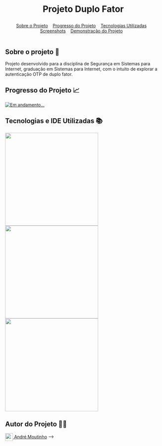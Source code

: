 # <p align=center> Projeto Duplo Fator </p>

<div id="inicio" align=center>
  <a href="#sobre">Sobre o Projeto</a>&nbsp;&nbsp;&nbsp;
  <a href="#progresso">Progresso do Projeto</a>&nbsp;&nbsp;&nbsp;  
  <a href="#linguagens">Tecnologias Utilizadas</a>&nbsp;&nbsp;&nbsp;
  <a href="#screenshots">Screenshots</a>&nbsp;&nbsp;&nbsp;
  <!--<a href="#autores">Autores</a>&nbsp;&nbsp;&nbsp;-->
  <a href="#demoprojeto">Demonstração do Projeto</a>&nbsp;&nbsp;&nbsp; 
</div><br>

<h2 id="sobre">Sobre o projeto 🔎</h2>
<p>Projeto desenvolvido para a disciplina de Segurança em Sistemas para Internet, graduação em Sistemas para Internet, com o intuito de explorar a autenticação OTP de duplo fator. </p>

<h2 id="progresso">Progresso do Projeto 📈</h2>

<a href="#" title="STATUS"><img src="https://img.shields.io/badge/STATUS-Concluído-green?style=for-the-badge" alt="Em andamento..."></a>


<h2 id="linguagens">Tecnologias e IDE Utilizadas 📚</h2>

<div style="display: inline_block">
<!-- LOGOS HTML5 | CSS3 | PHP -->   
<img align="center" src="https://img.favpng.com/0/1/10/website-development-html-cascading-style-sheets-javascript-css3-png-favpng-hCHkYYfF992zQyphZskg6Gcyy.jpg" width="300"/>
<!-- LOGO VISUAL STUDIO CODE -->  
<img align="center" src="https://encrypted-tbn0.gstatic.com/images?q=tbn:ANd9GcThOU4hIRB20Oy0barVYD6x4N8hQa5QOW7Www&s" width="300"/> 
<!-- LOGO GOOGLE AUTHENTICATOR -->  
<img align="center" src="https://www.mundoconectado.com.br/wp-content/uploads/2024/08/google-Authenticator-912x569.jpg" width="300"/> 
  
 <!--<h2 id="screenshots">Screenshots 📸</h2>

 <b><i>EM BREVE...</i></b>

<img align="center" src="https://i.imgur.com/mdfuc0J.png" width="300"/> 
<img align="center" src="https://i.imgur.com/KneLLzv.png" width="300"/> 
<img align="center" src="https://i.imgur.com/iNiZxkl.png" width="300"/> 

<h2 id="demoprojeto">Demonstração online do projeto <img align="center" src="https://cdn-icons-png.flaticon.com/512/5511/5511365.png" width="35"/></h2>

<a href="http://projetoisg.rf.gd"><b>Projeto Duplo Fator</b></a><br>
<a href="http://projetoisg.rf.gd"><b>Projeto Duplo Fator</b></a><br>
<a href="http://projetoisg.rf.gd"><b>Projeto Duplo Fator</b></a><br>-->

    
<h2 id="autores">Autor do Projeto 👨‍💼</h2>
<a href="https://github.com/AhMoutinho/" title="André Moutinho"><img align="center" src="https://i.imgur.com/VN0Vh9S.png" width="25"/> André Moutinho</a> -->  
